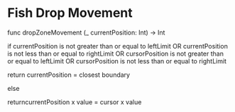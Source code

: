 # Fish Drop Movement

func dropZoneMovement (_ currentPosition: Int) -> Int <br>

if currentPosition is not greater than or equal to leftLimit OR currentPosition is not less than or equal to rightLimit OR cursorPosition is not greater than or equal to leftLimit OR cursorPosition is not less than or equal to rightLimit <br>

return currentPosition = closest boundary 

else 

returncurrentPosition x value = cursor x value 

